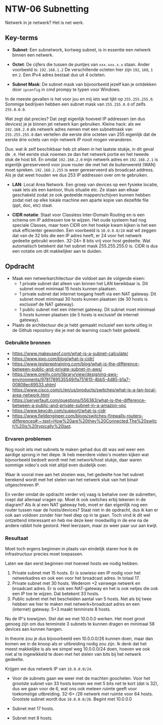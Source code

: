 # NTW-06 Subnetting
Netwerk in je netwerk? Het is net werk. 

## Key-terms
- **Subnet**:
Een subnetwork, kortweg subnet, is in essentie een netwerk binnen een netwerk. 

- **Octet**: De cijfers die tussen de puntjes van `xxx.xxx.x.x` staan. Ander voorbeeld is: `192.168.1.2` De verschillende octeten hier zijn `192`, `168`, `1` en `2`. Een IPv4 adres bestaat dus uit 4 octeten. 

- **Subnet Mask**:
De subnet mask van bijvoorbeeld jezelf kan je ontdekken door `ipconfig` in cmd prompy te typen voor Windows. 

In de meeste gevallen is het voor jou en mij iets wat lijkt op `255.255.255.0`. Sommige bedrijven hebben een subnet mask van `255.255.0.0` of zelfs `255.0.0.0`. 

Wat zegt dat precies? Dat zegt eigenlijk hoeveel IP addressen (en dus devices) je je binnen jet netwerk kan gebruiken. Kleine hack: als we `192.168.2.0` als netwerk adres nemen met een subnetmask van `255.255.255.0` dan vertellen die eerste drie octeten van 255 eigenlijk dat de eerste drie octets van mijn netwerk IP nooit mogen veranderen. 

Dus: wat ik zelf beschikbaar heb zit alleen in het laatste stukje, in dit geval de `.0`. Het eerste stuk noemen ze dan het netwerk portie en het tweede stuk de host bit. En omdat `192.168.2.0` mijn netwerk adres en `192.168.2.1` is eigenlijk gereserveerd voor jouw router die met het de buitenwereld (WAN) moet spreken. `192.168.2.255` is weer gereserveerd als broadcast address. Als je dat weet houden we dus 253 IP addressen over om te gebruiken. 

- **LAN**:
Local Area Network.
Een groep van devices op een fysieke locatie, vaak iets als een kantoor, thuis situatie etc. Ze staan aan elkaar geschakeld zodat ze ook gedeelde mappen/schijven kunnen hebben zodat niet op elke lokale machine een aparte kopie van dezelfde file (ppt, doc, etc) staat.  

- **CIDR notatie**:
Staat voor Classless Inter-Domain Routing en is een schema om IP addressen toe te wijzen. Het oude systeem had nog speciale Classes, maar toen CIDR om het hoekje kwam kijken is het een stuk efficienter geworden.
Een voorbeeld is `10.0.0.0/24` wat wil zeggen dat van de 32 bits die een IP adres heeft, er 24 voor het netwerk gedeelte gebruikt worden. 32-24= 8 bits vrij voor host gedeelte. Wat automatisch betekent dat het subnet mask 255.255.255.0 is. CIDR is dus een notatie om dit makkelijker aan te duiden.  

## Opdracht
- Maak een netwerkarchitectuur die voldoet aan de volgende eisen:
    - 1 private subnet dat alleen van binnen het LAN bereikbaar is. Dit subnet moet minimaal 15 hosts kunnen plaatsen.
    - 1 private subnet dat internet toegang heeft via een NAT gateway. Dit subnet moet minimaal 30 hosts kunnen plaatsen (de 30 hosts is exclusief de NAT gateway).
    - 1 public subnet met een internet gateway. Dit subnet moet minimaal 5 hosts kunnen plaatsen (de 5 hosts is exclusief de internet gateway).
- Plaats de architectuur die je hebt gemaakt inclusief een korte uitleg in de Github repository die je met de learning coach hebt gedeeld.


### Gebruikte bronnen
- https://www.makeuseof.com/what-is-a-subnet-calculate/
- https://www.ipxo.com/blog/what-is-cidr/
- https://www.testpreptraining.com/blog/what-is-the-difference-between-public-and-private-subnet-in-aws/
- https://www.oreilly.com/library/view/designing-aws-environments/9781789535549/fa751615-4bb5-4d85-b1a7-00808ec69533.xhtml
- https://www.cisco.com/c/en/us/products/switches/what-is-a-lan-local-area-network.html
- https://serverfault.com/questions/556363/what-is-the-difference-between-a-public-and-private-subnet-in-a-amazon-vpc
- https://www.keycdn.com/support/what-is-cidr
- https://www.fieldengineer.com/blogs/switches-firewalls-routers-differences#:~:text=How%20are%20they%20Connected,The%20switch%20is%20typically%20last.


### Ervaren problemen
Nog nooit iets met subnets te maken gehad dus dit was wel weer een aardige sprong in het diepe. Ik heb meerdere video's moeten kijken wat bijvoorbeeld bedoelt wordt met het network/host stukje, daar waren sommige video's ook niet altijd even duidelijk over. 

Waar ik vooral mee aan het stoeien was, het gedeelte hoe het subnet berekend wordt met het stelen van het netwerk stuk van het binair uitgeschreven IP.

En verder omdat de opdracht verder vrij vaag is behalve over de subnetten, roept dat allemaal vragen op. Moet ik ook switches erbij tekenen in de diagram? Als ik al een NAT gateway heb, moet er dan eigenlijk nog een router tussen naar de hosts/devices? Staat niet in de opdracht, dus ik kan er ook aan voldoen zonder hier heel diep op in te gaan. Toch vind ik dit wel ontzettend interessant en heb me deze keer moedwillig in de ene na de andere rabbit hole gestord. Heel leerzaam, maar zo weer paar uur aan kwijt. 



### Resultaat
Moet toch ergens beginnen in plaats van eindelijk staren hoe ik de infrastructuur precies moet toepassen.

Laten we dan eerst beginnen met hoeveel hosts we nodig hebben.

1. Private subnet met 15 hosts. Er is sowieso een IP nodig voor het netwerkadres en ook een voor het broadcast adres. In totaal 17.
2. Private subnet met 30 hosts. Wederom +2 vanwege netwerk en broadcast adres. Er is ook een NAT-gateway en het is ook netjes die ook een IP toe te wijzen. Dat betekent 33 hosts.
3. Public subnet met het bescheiden aantal van 5 hosts. Net als bij twee hebben we hier te maken met netwerk+broadcast adres en een (internet) gateway. 5+3 maakt tenminste 8 hosts. 

Nu de IP's toewijzen. Stel dat we met 10.0.0.0 werken. Het moet groot genoeg zijn om dus tenminste 3 subnets te kunnen dragen en minimaal 58 devices aan kunnen hangen. 

In theorie zou je dus bijvoorbeeld een 10.0.0.0/26 kunnen doen, maar dan komen we in de knoop als er uitbreiding nodig zou zijn. Ik denk dat het meest makkelijke is als we simpel weg 10.0.0.0/24 doen, hoeven we ook niet al te ingewikkeld te doen met het stelen van bits bij het netwerk gedeelte. 

Krijgen we dus netwerk IP van `10.0.0.0/24`.

- Voor de subnets gaan we weer met de machten goochelen. Voor het grootste subnet van 33 hosts komen we met 5 bits net te kort (dat is 32), dus we gaan voor de 6, wat ons ook meteen ruimte geeft voor toekomstige uitbreiding. 32-6= /26 netwerk met ruimte voor 64 hosts. 
Grootste subnet wordt dus `10.0.0.0/26`. Begint met 10.0.0.0

- Subnet met 17 hosts. 

- Subnet met 8 hosts.